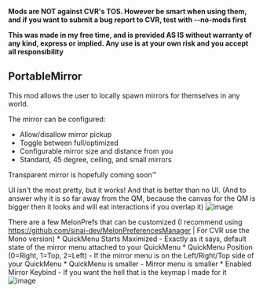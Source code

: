 **Mods are NOT against CVR's TOS. However be smart when using them, and if you want to submit a bug report to CVR, test with --no-mods first**

**This was made in my free time, and is provided AS IS without warranty of any kind, express or implied. Any use is at your own risk and you accept all responsibility**


## PortableMirror
This mod allows the user to locally spawn mirrors for themselves in any world.   

The mirror can be configured:
  * Allow/disallow mirror pickup
  * Toggle between full/optimized
  * Configurable mirror size and distance from you
  * Standard, 45 degree, ceiling, and small mirrors
    
Transparent mirror is hopefully coming soon™

UI isn't the most pretty, but it works! And that is better than no UI. (And to answer why it is so far away from the QM, because the canvas for the QM is bigger then it looks and will eat interactions if you overlap it)
![image](https://user-images.githubusercontent.com/81605232/184996359-0a6be891-9a44-4019-a317-7aaf44d6c7e8.png)

There are a few MelonPrefs that can be customized (I recommend using https://github.com/sinai-dev/MelonPreferencesManager | For CVR use the Mono version)
	* QuickMenu Starts Maximized - Exactly as it says, default state of the mirror menu attached to your QuickMenu
	* QuickMenu Position (0=Right, 1=Top, 2=Left) - If the mirror menu is on the Left/Right/Top side of your QuickMenu
	* QuickMenu is smaller - Mirror menu is smaller
	* Enabled Mirror Keybind - If you want the hell that is the keymap I made for it
	![image](https://user-images.githubusercontent.com/81605232/184995574-2e2cc5a6-4265-4e1b-97e5-d7a5eb304519.png)
	
